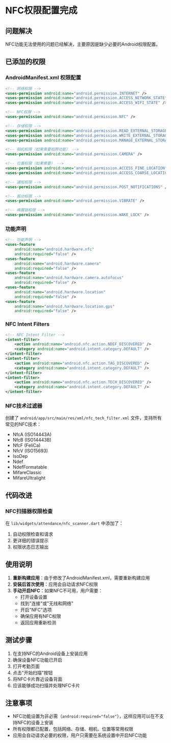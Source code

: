 # NFC权限配置完成

## 问题解决
NFC功能无法使用的问题已经解决，主要原因是缺少必要的Android权限配置。

## 已添加的权限

### AndroidManifest.xml 权限配置
```xml
<!-- 网络权限 -->
<uses-permission android:name="android.permission.INTERNET" />
<uses-permission android:name="android.permission.ACCESS_NETWORK_STATE" />
<uses-permission android:name="android.permission.ACCESS_WIFI_STATE" />

<!-- NFC权限 -->
<uses-permission android:name="android.permission.NFC" />

<!-- 存储权限 -->
<uses-permission android:name="android.permission.READ_EXTERNAL_STORAGE" />
<uses-permission android:name="android.permission.WRITE_EXTERNAL_STORAGE" />
<uses-permission android:name="android.permission.MANAGE_EXTERNAL_STORAGE" />

<!-- 相机权限（如果需要拍照功能） -->
<uses-permission android:name="android.permission.CAMERA" />

<!-- 位置权限（如果需要） -->
<uses-permission android:name="android.permission.ACCESS_FINE_LOCATION" />
<uses-permission android:name="android.permission.ACCESS_COARSE_LOCATION" />

<!-- 通知权限 -->
<uses-permission android:name="android.permission.POST_NOTIFICATIONS" />

<!-- 振动权限 -->
<uses-permission android:name="android.permission.VIBRATE" />

<!-- 唤醒锁权限 -->
<uses-permission android:name="android.permission.WAKE_LOCK" />
```

### 功能声明
```xml
<!-- 功能声明 -->
<uses-feature
    android:name="android.hardware.nfc"
    android:required="false" />
<uses-feature
    android:name="android.hardware.camera"
    android:required="false" />
<uses-feature
    android:name="android.hardware.camera.autofocus"
    android:required="false" />
<uses-feature
    android:name="android.hardware.location"
    android:required="false" />
<uses-feature
    android:name="android.hardware.location.gps"
    android:required="false" />
```

### NFC Intent Filters
```xml
<!-- NFC Intent Filter -->
<intent-filter>
    <action android:name="android.nfc.action.NDEF_DISCOVERED" />
    <category android:name="android.intent.category.DEFAULT" />
</intent-filter>
<intent-filter>
    <action android:name="android.nfc.action.TAG_DISCOVERED" />
    <category android:name="android.intent.category.DEFAULT" />
</intent-filter>
<intent-filter>
    <action android:name="android.nfc.action.TECH_DISCOVERED" />
    <category android:name="android.intent.category.DEFAULT" />
</intent-filter>
```

### NFC技术过滤器
创建了 `android/app/src/main/res/xml/nfc_tech_filter.xml` 文件，支持所有常见的NFC技术：
- NfcA (ISO14443A)
- NfcB (ISO14443B)
- NfcF (FeliCa)
- NfcV (ISO15693)
- IsoDep
- Ndef
- NdefFormatable
- MifareClassic
- MifareUltralight

## 代码改进

### NFC扫描器权限检查
在 `lib/widgets/attendance/nfc_scanner.dart` 中添加了：
1. 自动权限检查和请求
2. 更详细的错误提示
3. 权限状态日志输出

## 使用说明

1. **重新构建应用**：由于修改了AndroidManifest.xml，需要重新构建应用
2. **安装后首次使用**：应用会自动请求NFC权限
3. **手动开启NFC**：如果NFC不可用，用户需要：
   - 打开设备设置
   - 找到"连接"或"无线和网络"
   - 开启"NFC"选项
   - 确保应用有NFC权限
   - 返回应用重新检测

## 测试步骤

1. 在支持NFC的Android设备上安装应用
2. 确保设备NFC功能已开启
3. 打开考勤页面
4. 点击"开始扫描"按钮
5. 将NFC卡片靠近设备背面
6. 应该能够成功扫描并处理NFC卡片

## 注意事项

- NFC功能设置为非必需（`android:required="false"`），这样应用可以在不支持NFC的设备上安装
- 所有权限都已配置，包括网络、存储、相机、位置等常用权限
- 应用会自动请求必要的权限，用户只需要在系统设置中开启NFC功能
